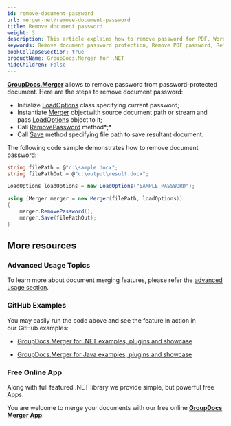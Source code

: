 ```yaml
---
id: remove-document-password
url: merger-net/remove-document-password
title: Remove document password
weight: 3
description: This article explains how to remove password for PDF, Word, Excel, PowerPoint documents by using GroupDocs.Merger for .NET.
keywords: Remove document password protection, Remove PDF password, Remove Word document password, Remove Excel spreadsheet password, Remove PowerPoint presentation password
bookCollapseSection: true
productName: GroupDocs.Merger for .NET
hideChildren: False
---
```

**[GroupDocs.Merger](https://products.groupdocs.com/merger/net)** allows to remove password from password-protected document. Here are the steps to remove document password:

*   Initialize [LoadOptions](https://apireference.groupdocs.com/net/merger/groupdocs.merger.domain.options/loadoptions) class specifying current password;
*   Instantiate [Merger](https://apireference.groupdocs.com/net/merger/groupdocs.merger/merger) objectwith source document path or stream and pass [LoadOptions](https://apireference.groupdocs.com/net/merger/groupdocs.merger.domain.options/loadoptions) object to it;
*   Call [RemovePassword](https://apireference.groupdocs.com/net/merger/groupdocs.merger/merger/methods/removepassword) method*;*
*   Call [Save](https://apireference.groupdocs.com/net/merger/groupdocs.merger.merger/save/methods/1) method specifying file path to save resultant document.

The following code sample demonstrates how to remove document password:

```csharp
string filePath = @"c:\sample.docx";
string filePathOut = @"c:\output\result.docx";

LoadOptions loadOptions = new LoadOptions("SAMPLE_PASSWORD");

using (Merger merger = new Merger(filePath, loadOptions))
{
    merger.RemovePassword();
    merger.Save(filePathOut);
}
```

## More resources

### Advanced Usage Topics 

To learn more about document merging features, please refer the [advanced usage section](Advanced%2Busage.html).

### GitHub Examples 

You may easily run the code above and see the feature in action in our GitHub examples:

*   [GroupDocs.Merger for .NET examples, plugins and showcase](https://github.com/groupdocs-merger/GroupDocs.Merger-for-.NET)
    
*   [GroupDocs.Merger for Java examples, plugins and showcase](https://github.com/groupdocs-merger/GroupDocs.Merger-for-Java)
    

### Free Online App 

Along with full featured .NET library we provide simple, but powerful free Apps.

You are welcome to merge your documents with our free online **[GroupDocs Merger App](https://products.groupdocs.app/merger)**.
